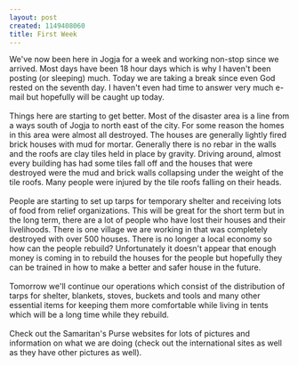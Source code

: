 ```yaml
--- 
layout: post
created: 1149408060
title: First Week
---
```

We've now been here in Jogja for a week and working non-stop since we arrived.  Most days have been 18 hour days which is why I haven't been posting (or sleeping) much.  Today we are taking a break since even God rested on the seventh day.  I haven't even had time to answer very much e-mail but hopefully will be caught up today.  <br /><br />Things here are starting to get better.  Most of the disaster area is a line from a ways south of Jogja to north east of the city.  For some reason the homes in this area were almost all destroyed.  The houses are generally lightly fired brick houses with mud for mortar.  Generally there is no rebar in the walls and the roofs are clay tiles held in place by gravity.  Driving around, almost every building has had some tiles fall off and the houses that were destroyed were the mud and brick walls collapsing under the weight of the tile roofs.  Many people were injured by the tile roofs falling on their heads.  <br /><br />People are starting to set up tarps for temporary shelter and receiving lots of food from relief organizations.  This will be great for the short term but in the long term, there are a lot of people who have lost their houses and their livelihoods.  There is one village we are working in that was completely destroyed with over 500 houses.  There is no longer a local economy so how can the people rebuild?  Unfortunately it doesn't appear that enough money is coming in to rebuild the houses for the people but hopefully they can be trained in how to make a better and safer house in the future.<br /><br />Tomorrow we'll continue our operations which consist of the distribution of tarps for shelter, blankets, stoves, buckets and tools and many other essential items for keeping them more comfortable while living in tents which will be a long time while they rebuild.<br /><br />Check out the Samaritan's Purse websites for lots of pictures and information on what we are doing (check out the international sites as well as they have other pictures as well).

